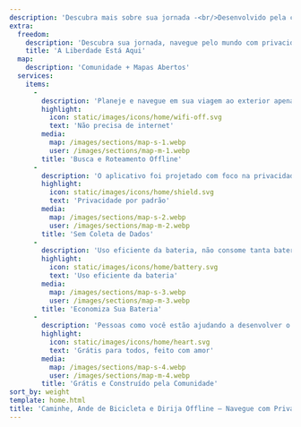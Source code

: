 ```yaml
---
description: 'Descubra mais sobre sua jornada -<br/>Desenvolvido pela comunidade'
extra:
  freedom:
    description: 'Descubra sua jornada, navegue pelo mundo com privacidade e comunidade em primeiro lugar.'
    title: 'A Liberdade Está Aqui'
  map:
    description: 'Comunidade + Mapas Abertos'
  services:
    items:
      - 
        description: 'Planeje e navegue em sua viagem ao exterior apenas com GPS, sem necessidade de dados móveis. Busque pontos de referência enquanto você faz grandes trechos de trilha ou ciclismo.'
        highlight:
          icon: static/images/icons/home/wifi-off.svg
          text: 'Não precisa de internet'
        media:
          map: /images/sections/map-s-1.webp
          user: /images/sections/map-m-1.webp
        title: 'Busca e Roteamento Offline'
      - 
        description: 'O aplicativo foi projetado com foco na privacidade: não identifica pessoas, não rastreia você e não coleta nenhuma informação. O CoMaps também foi auditado pela <span class="text-icon"><svg viewBox="0 0 19 19"><use href="#icon-exodus"></use></svg> [Exodus](https://reports.exodus-privacy.eu.org/reports/app.comaps.google/latest/).'
        highlight:
          icon: static/images/icons/home/shield.svg
          text: 'Privacidade por padrão'
        media:
          map: /images/sections/map-s-2.webp
          user: /images/sections/map-m-2.webp
        title: 'Sem Coleta de Dados'
      - 
        description: 'Uso eficiente da bateria, não consome tanta bateria quanto outros aplicativos de navegação.'
        highlight:
          icon: static/images/icons/home/battery.svg
          text: 'Uso eficiente da bateria'
        media:
          map: /images/sections/map-s-3.webp
          user: /images/sections/map-m-3.webp
        title: 'Economiza Sua Bateria'
      - 
        description: 'Pessoas como você estão ajudando a desenvolver o aplicativo adicionando locais ao <span class="text-icon"><svg viewBox="0 0 19 19"><use href="#icon-open-street-map"></use></svg> [OpenStreetMap](https://openstreetmap.org)</span>, dando feedback sobre os recursos e contribuindo com código no <span class="text-icon"><svg viewbox="0 0 4.233 4.233"> <use href="#icon-codeberg"></use></svg> [Codeberg](https://codeberg.org/comaps)</span> para criarmos incríveis mapas juntos. O projeto é uma ramificação do Organic Maps e do Maps.Me, e é conduzido por uma comunidade de código aberto.'
        highlight:
          icon: static/images/icons/home/heart.svg
          text: 'Grátis para todos, feito com amor'
        media:
          map: /images/sections/map-s-4.webp
          user: /images/sections/map-m-4.webp
        title: 'Grátis e Construído pela Comunidade'
sort_by: weight
template: home.html
title: 'Caminhe, Ande de Bicicleta e Dirija Offline — Navegue com Privacidade'
---
```

